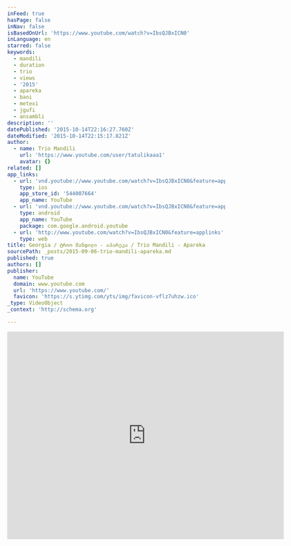 ```yaml
---
inFeed: true
hasPage: false
inNav: false
isBasedOnUrl: 'https://www.youtube.com/watch?v=IbsQJBxICN0'
inLanguage: en
starred: false
keywords:
  - mandili
  - duration
  - trio
  - views
  - '2015'
  - apareka
  - bani
  - metexi
  - jgufi
  - ansambli
description: ''
datePublished: '2015-10-14T22:16:27.760Z'
dateModified: '2015-10-14T22:15:17.821Z'
author:
  - name: Trio Mandili
    url: 'https://www.youtube.com/user/tatulikaaa1'
    avatar: {}
related: []
app_links:
  - url: 'vnd.youtube://www.youtube.com/watch?v=IbsQJBxICN0&feature=applinks'
    type: ios
    app_store_id: '544007664'
    app_name: YouTube
  - url: 'vnd.youtube://www.youtube.com/watch?v=IbsQJBxICN0&feature=applinks'
    type: android
    app_name: YouTube
    package: com.google.android.youtube
  - url: 'http://www.youtube.com/watch?v=IbsQJBxICN0&feature=applinks'
    type: web
title: Georgia / ტრიო მანდილი - აპარეკა / Trio Mandili - Apareka
sourcePath: _posts/2015-09-06-trio-mandili-apareka.md
published: true
authors: []
publisher:
  name: YouTube
  domain: www.youtube.com
  url: 'https://www.youtube.com/'
  favicon: 'https://s.ytimg.com/yts/img/favicon-vflz7uhzw.ico'
_type: VideoObject
_context: 'http://schema.org'

---
```

<iframe src="https://cdn.embedly.com/widgets/media.html?src=https%3A%2F%2Fwww.youtube.com%2Fembed%2FIbsQJBxICN0%3Ffeature%3Doembed&amp;url=https%3A%2F%2Fwww.youtube.com%2Fwatch%3Fv%3DIbsQJBxICN0&amp;image=https%3A%2F%2Fi.ytimg.com%2Fvi%2FIbsQJBxICN0%2Fhqdefault.jpg&amp;key=b7d04c9b404c499eba89ee7072e1c4f7&amp;type=text%2Fhtml&amp;schema=youtube" width="640" height="480" scrolling="no" frameborder="0" allowfullscreen="allowfullscreen" style=""></iframe>
